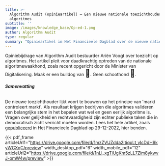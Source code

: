 ```yaml
---
title: >-
  Algorithm Audit (opinieartikel) – Een nieuwe nationale toezichthouder op
  algoritmes
subtitle: ''
image: /images/knowledge_base/Op-ed-1.png
author: Algorithm Audit
type: regular
summary: "Opinieartikel in Het Financieele Dagblad over de nieuwe nationale algoritmetoezichthouder. Maak er een bulldog van \U0001F43A, geen schoothond \U0001F436"
---
```


Opiniebijdrage van Algorithm Audit bestuurder Ariën Voogt over toezicht op algoritmes. Het artikel pleit voor daadkrachtig optreden van de nationale algoritmewaakhond, zoals recent opgericht door de Minister van Digitalisering. Maak er een bulldog van <span style="font-size: 25px;">🐺</span>. Geen schoothond <span style="font-size: 25px;">🐶</span>.

###### **Samenvatting**

De nieuwe toezichthouder lijkt voort te bouwen op het principe van 'markt controleert markt'. Als resultaat krijgen bedrijven die algoritmes valideren een belangrijke stem in het bepalen wat wel en geen eerlijk algoritme is. Vragen over gelijkheid en rechtvaardigheid zijn echter publieke taken die in democratisch zicht verricht moeten worden. Lees het hele artikel, zoals <a href="https://fd.nl/opinie/1462782/maak-nieuwe-algoritmewaakhond-een-bulldog-in-plaats-van-een-schoothond" target="_blank">gepubliceerd</a> in Het Financieele Dagblad op 29-12-2022, hier benden.

{{< pdf_frame articleUrl1="https://drive.google.com/file/d/1mzZVUZdda2ItiqoLt_yIcDdH9kyWCXqC/preview" width_desktop_pdf="6" width_mobile_pdf="12" articleUrl2="https://drive.google.com/file/d/1nLI_xgTiUgKm5zLL7Zlm8ykwvJ-omW4w/preview" >}}
